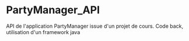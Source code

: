 # PartyManager_API
API de l'application PartyManager issue d'un projet de cours. Code back, utilisation d'un framework java
